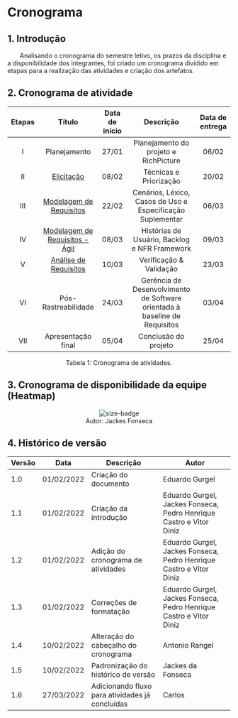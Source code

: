 # Cronograma

## 1. Introdução

&emsp;&emsp;Analisando o cronograma do semestre letivo, os prazos da disciplina e a disponibilidade dos integrantes, foi criado um cronograma dividido em etapas para a realização das atividades e criação dos artefatos.

## 2. Cronograma de atividade

<center>

| Etapas |                         Título                          | Data de início |                                 Descrição                                  | Data de entrega |
| :----: | :-----------------------------------------------------: | :------------: | :------------------------------------------------------------------------: | :-------------: |
|   I    |                      Planejamento                       |     27/01      |                   Planejamento do projeto e RichPicture                    |      06/02      |
|   II   |           [Elicitação](../sprints/sprint1.md)           |     08/02      |                           Técnicas e Priorização                           |      20/02      |
|  III   |    [Modelagem de Requisitos](../sprints/sprint2.md)     |     22/02      |         Cenários, Léxico, Casos de Uso e Especificação Suplementar         |      06/03      |
|   IV   | [Modelagem de Requisitos - Ágil](../sprints/sprint3.md) |     08/03      |               Histórias de Usuário, Backlog e NFR Framework                |      09/03      |
|   V    |     [Análise de Requisitos](../sprints/sprint4.md)      |     10/03      |                          Verificação & Validação                           |      23/03      |
|   VI   |                   Pós-Rastreabilidade                   |     24/03      | Gerência de Desenvolvimento de Software orientada à baseline de Requisitos |      03/04      |
|  VII   |                   Apresentação final                    |     05/04      |                            Conclusão do projeto                            |      25/04      |

<figcaption>Tabela 1: Cronograma de atividades.</figcaption>

</center>

## 3. Cronograma de disponibilidade da equipe (Heatmap)

<div align="center">
  <img alt="size-badge" src="https://user-images.githubusercontent.com/51385738/152648004-e55bfca0-f0e8-4148-ac66-8cda2d19ef01.JPG"/>
</div>

<center>
  <figcaption>Autor: Jackes Fonseca</figcaption>
</center>

## 4. Histórico de versão

| Versão | Data       | Descrição                                       | Autor                                                               |
| ------ | ---------- | ----------------------------------------------- | ------------------------------------------------------------------- |
| 1.0    | 01/02/2022 | Criação do documento                            | Eduardo Gurgel                                                      |
| 1.1    | 01/02/2022 | Criação da introdução                           | Eduardo Gurgel, Jackes Fonseca, Pedro Henrique Castro e Vitor Diniz |
| 1.2    | 01/02/2022 | Adição do cronograma de atividades              | Eduardo Gurgel, Jackes Fonseca, Pedro Henrique Castro e Vitor Diniz |
| 1.3    | 01/02/2022 | Correções de formatação                         | Eduardo Gurgel, Jackes Fonseca, Pedro Henrique Castro e Vitor Diniz |
| 1.4    | 10/02/2022 | Alteração do cabeçalho do cronograma            | Antonio Rangel                                                      |
| 1.5    | 10/02/2022 | Padronização do histórico de versão             | Jackes da Fonseca                                                   |
| 1.6    | 27/03/2022 | Adicionando fluxo para atividades já concluídas | Carlos                                                              |
